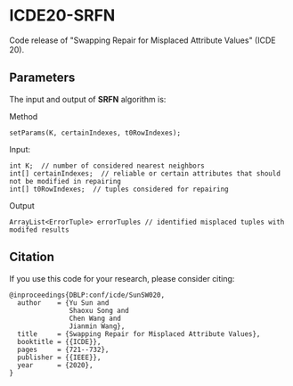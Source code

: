 # ICDE20-SRFN

Code release of "Swapping Repair for Misplaced Attribute Values" (ICDE 20).

Parameters
----------
The input and output of **SRFN** algorithm is:

Method

```
setParams(K, certainIndexes, t0RowIndexes);
```

Input:

```
int K;  // number of considered nearest neighbors 
int[] certainIndexes;  // reliable or certain attributes that should not be modified in repairing
int[] t0RowIndexes;  // tuples considered for repairing
```

Output

```
ArrayList<ErrorTuple> errorTuples // identified misplaced tuples with modifed results
```

Citation
----------
If you use this code for your research, please consider citing:

```
@inproceedings{DBLP:conf/icde/SunSW020,
  author    = {Yu Sun and
               Shaoxu Song and
               Chen Wang and
               Jianmin Wang},
  title     = {Swapping Repair for Misplaced Attribute Values},
  booktitle = {{ICDE}},
  pages     = {721--732},
  publisher = {{IEEE}},
  year      = {2020},
}
```